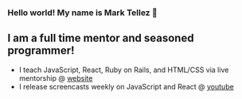### Hello world! My name is Mark Tellez 👋

## I am a full time mentor and seasoned programmer!

- I teach JavaScript, React, Ruby on Rails, and HTML/CSS via live mentorship @ [website]
- I release screencasts weekly on JavaScript and React @ [youtube]

[website]: https://devmentor.live/?utm_source=github&utm_medium=readme&utm_campaign=about%20me
[youtube]: https://youtube.com/c/devmentorlive?utm_source=github&utm_medium=readme&utm_campaign=about%20me
